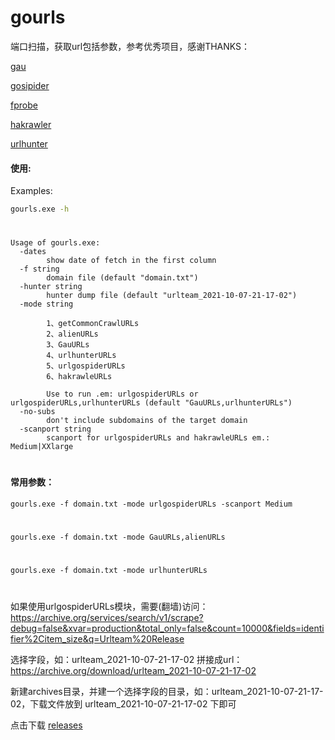# gourls 
端口扫描，获取url包括参数，参考优秀项目，感谢THANKS：

[gau](https://github.com/lc/gau)

[gosipider](https://github.com/jaeles-project/gospider)

[fprobe](https://github.com/theblackturtle/fprobe)

[hakrawler](https://github.com/hakluke/hakrawler)

[urlhunter](https://github.com/utkusen/urlhunter)



#### 使用:
Examples:




```bash
gourls.exe -h
```
#
```
Usage of gourls.exe:
  -dates
        show date of fetch in the first column
  -f string
        domain file (default "domain.txt")
  -hunter string
        hunter dump file (default "urlteam_2021-10-07-21-17-02")
  -mode string

        1、getCommonCrawlURLs
        2、alienURLs
        3、GauURLs
        4、urlhunterURLs
        5、urlgospiderURLs
        6、hakrawleURLs

        Use to run .em: urlgospiderURLs or urlgospiderURLs,urlhunterURLs (default "GauURLs,urlhunterURLs")
  -no-subs
        don't include subdomains of the target domain
  -scanport string
        scanport for urlgospiderURLs and hakrawleURLs em.: Medium|XXlarge
```

#
#### 常用参数：
```
gourls.exe -f domain.txt -mode urlgospiderURLs -scanport Medium
```
#
```
gourls.exe -f domain.txt -mode GauURLs,alienURLs
```
#
```
gourls.exe -f domain.txt -mode urlhunterURLs 
```


#
如果使用urlgospiderURLs模块，需要(翻墙)访问：
https://archive.org/services/search/v1/scrape?debug=false&xvar=production&total_only=false&count=10000&fields=identifier%2Citem_size&q=Urlteam%20Release

选择字段，如：urlteam_2021-10-07-21-17-02
拼接成url：https://archive.org/download/urlteam_2021-10-07-21-17-02

新建archives目录，并建一个选择字段的目录，如：urlteam_2021-10-07-21-17-02，下载文件放到 urlteam_2021-10-07-21-17-02 下即可



点击下载
[releases](https://github.com/hacden/gourls/releases)
